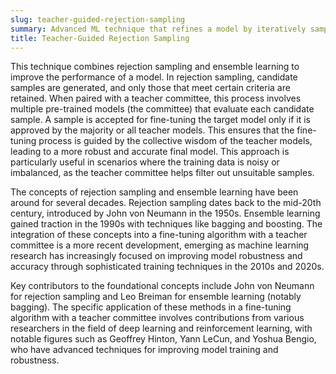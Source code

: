 ```yaml
---
slug: teacher-guided-rejection-sampling
summary: Advanced ML technique that refines a model by iteratively sampling and accepting data based on evaluations from multiple expert models (teachers).
title: Teacher-Guided Rejection Sampling
---
```


This technique combines rejection sampling and ensemble learning to improve the performance of a model. In rejection sampling, candidate samples are generated, and only those that meet certain criteria are retained. When paired with a teacher committee, this process involves multiple pre-trained models (the committee) that evaluate each candidate sample. A sample is accepted for fine-tuning the target model only if it is approved by the majority or all teacher models. This ensures that the fine-tuning process is guided by the collective wisdom of the teacher models, leading to a more robust and accurate final model. This approach is particularly useful in scenarios where the training data is noisy or imbalanced, as the teacher committee helps filter out unsuitable samples.

The concepts of rejection sampling and ensemble learning have been around for several decades. Rejection sampling dates back to the mid-20th century, introduced by John von Neumann in the 1950s. Ensemble learning gained traction in the 1990s with techniques like bagging and boosting. The integration of these concepts into a fine-tuning algorithm with a teacher committee is a more recent development, emerging as machine learning research has increasingly focused on improving model robustness and accuracy through sophisticated training techniques in the 2010s and 2020s.

Key contributors to the foundational concepts include John von Neumann for rejection sampling and Leo Breiman for ensemble learning (notably bagging). The specific application of these methods in a fine-tuning algorithm with a teacher committee involves contributions from various researchers in the field of deep learning and reinforcement learning, with notable figures such as Geoffrey Hinton, Yann LeCun, and Yoshua Bengio, who have advanced techniques for improving model training and robustness.
